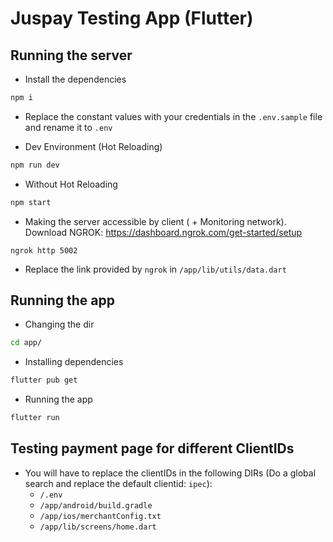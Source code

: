 # Juspay Testing App (Flutter)

## Running the server

-   Install the dependencies

```zsh
npm i
```

-   Replace the constant values with your credentials in the `.env.sample` file and rename it to `.env`

-   Dev Environment (Hot Reloading)

```zsh
npm run dev
```

-   Without Hot Reloading

```zsh
npm start
```

-   Making the server accessible by client ( + Monitoring network). Download NGROK: https://dashboard.ngrok.com/get-started/setup

```
ngrok http 5002
```

-   Replace the link provided by `ngrok` in `/app/lib/utils/data.dart`

## Running the app

-   Changing the dir

```zsh
cd app/
```

-   Installing dependencies

```zsh
flutter pub get
```

-   Running the app

```zsh
flutter run
```

## Testing payment page for different ClientIDs

-   You will have to replace the clientIDs in the following DIRs (Do a global search and replace the default clientid: `ipec`):
    -   `/.env`
    -   `/app/android/build.gradle`
    -   `/app/ios/merchantConfig.txt`
    -   `/app/lib/screens/home.dart`
